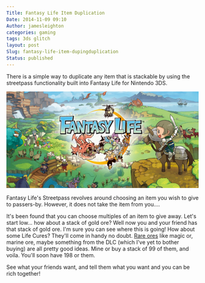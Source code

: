 ```yaml
---
Title: Fantasy Life Item Duplication
Date: 2014-11-09 09:10
Author: jamesleighton
categories: gaming
tags: 3ds glitch
layout: post
Slug: fantasy-life-item-dupingduplication
Status: published
---
```

There is a simple way to duplicate any item that is stackable by using the streetpass functionality built into Fantasy Life for Nintendo 3DS.

![fantasy-life](/images/fantasy-life.jpg)

Fantasy Life's Streetpass revolves around choosing an item you wish to give to passers-by. However, it does not take the item from you....

It's been found that you can choose multiples of an item to give away. Let's start low... how about a stack of gold ore? Well now you and your friend has that stack of gold ore. I'm sure you can see where this is going! How about some Life Cures? They'll come in handy no doubt. [Rare ores](http://reveriaexplorer.com/items/652) like magic or, marine ore, maybe something from the DLC (which I've yet to bother buying) are all pretty good ideas. Mine or buy a stack of 99 of them, and voila. You'll soon have 198 or them.

See what your friends want, and tell them what you want and you can be rich together!
